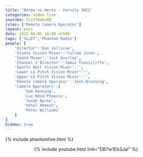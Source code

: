 ```yaml
---
title: 'Derby vs Herts - Varsity 2022'
categories: video live
youtube: CLx2fKdecB0
roles: ['Remote Camera Operator']
layout: post
date: 2022-04-05 10:00 +0100
tags: ['SLLET','Phantom Radio']
people: [
    'Director':'Dan Jellicoe',
    'Studio Vision Mixer':'Callum Jones',
    'Sound Mixer':'Jack Gourley',
    'Channel 2 Director':'Jamie Tunnicliffe',
    'Sports Hall Vision Mixer':'',
    'Lower LG Pitch Vision Mixer':'',
    'Upper LG Pitch Vision Mixer':'',
    'Remote Camera Operator':'Josh Brunning',
    'Camera Operators':[
        'Sam Kenning',
        'Lux Nova Phoenix',
        'Jonah Nurse',
        'Athul Abeesh',
        'Peter Williams'
    ]
]
hidden: true
---
```


{% include phantomlive.html %}

<div style="text-align:center">{% include youtube.html link="DB7w1Eb3JaI" %}</div>